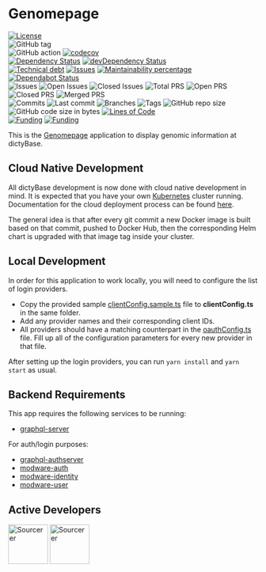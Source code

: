 # Genomepage

[![License](https://img.shields.io/badge/License-BSD%202--Clause-blue.svg)](LICENSE)  
![GitHub tag](https://img.shields.io/github/v/tag/dictyBase/Genomepage)  
![GitHub action](https://github.com/dictyBase/Genomepage/workflows/Node%20CI/badge.svg)
[![codecov](https://codecov.io/gh/dictyBase/Genomepage/branch/develop/graph/badge.svg)](https://codecov.io/gh/dictyBase/Genomepage)  
[![Dependency Status](https://david-dm.org/dictyBase/Genomepage/develop.svg?style=flat-square)](https://david-dm.org/dictyBase/Genomepage/develop)
[![devDependency Status](https://david-dm.org/dictyBase/Genomepage/develop/dev-status.svg?style=flat-square)](https://david-dm.org/dictyBase/Genomepage/develop?type=dev)  
[![Technical debt](https://badgen.net/codeclimate/tech-debt/dictyBase/Genomepage)](https://codeclimate.com/github/dictyBase/Genomepage/trends/technical_debt)
[![Issues](https://badgen.net/codeclimate/issues/dictyBase/Genomepage)](https://codeclimate.com/github/dictyBase/Genomepage/issues)
[![Maintainability percentage](https://badgen.net/codeclimate/maintainability-percentage/dictyBase/Genomepage)](https://codeclimate.com/github/dictyBase/Genomepage)
[![Dependabot Status](https://api.dependabot.com/badges/status?host=github&repo=dictyBase/Genomepage)](https://dependabot.com)  
![Issues](https://badgen.net/github/issues/dictyBase/Genomepage)
![Open Issues](https://badgen.net/github/open-issues/dictyBase/Genomepage)
![Closed Issues](https://badgen.net/github/closed-issues/dictyBase/Genomepage)
![Total PRS](https://badgen.net/github/prs/dictyBase/Genomepage)
![Open PRS](https://badgen.net/github/open-prs/dictyBase/Genomepage)
![Closed PRS](https://badgen.net/github/closed-prs/dictyBase/Genomepage)
![Merged PRS](https://badgen.net/github/merged-prs/dictyBase/Genomepage)  
![Commits](https://badgen.net/github/commits/dictyBase/Genomepage/develop)
![Last commit](https://badgen.net/github/last-commit/dictyBase/Genomepage/develop)
![Branches](https://badgen.net/github/branches/dictyBase/Genomepage)
![Tags](https://badgen.net/github/tags/dictyBase/Genomepage)
![GitHub repo size](https://img.shields.io/github/repo-size/dictyBase/Genomepage?style=plastic)
![GitHub code size in bytes](https://img.shields.io/github/languages/code-size/dictyBase/Genomepage?style=plastic)
[![Lines of Code](https://badgen.net/codeclimate/loc/dictyBase/Genomepage)](https://codeclimate.com/github/dictyBase/Genomepage/code)  
[![Funding](https://badgen.net/badge/NIGMS/Rex%20L%20Chisholm,dictyBase/yellow?list=|)](https://projectreporter.nih.gov/project_info_description.cfm?aid=9476993)
[![Funding](https://badgen.net/badge/NIGMS/Rex%20L%20Chisholm,DSC/yellow?list=|)](https://projectreporter.nih.gov/project_info_description.cfm?aid=9438930)

This is the [Genomepage](https://testdb.dictybase.org/gene/gflB) application to display genomic information at dictyBase.

## Cloud Native Development

All dictyBase development is now done with cloud native development in mind. It is expected
that you have your own [Kubernetes](https://kubernetes.io/) cluster running. Documentation
for the cloud deployment process can be found [here](https://github.com/dictyBase/Migration/tree/master/deployment).

The general idea is that after every git commit a new Docker image is built based on that commit,
pushed to Docker Hub, then the corresponding Helm chart is upgraded with that image tag
inside your cluster.

## Local Development

In order for this application to work locally, you will need to configure the list of
login providers.

- Copy the provided sample [clientConfig.sample.ts](src/common/utils/clientConfig.sample.ts) file
  to **clientConfig.ts** in the same folder.
- Add any provider names and their corresponding client IDs.
- All providers should have a matching counterpart in the
  [oauthConfig.ts](src/common/utils/oauthConfig.ts) file. Fill up all of the
  configuration parameters for every new provider in that file.

After setting up the login providers, you can run `yarn install` and `yarn start` as usual.

## Backend Requirements

This app requires the following services to be running:

- [graphql-server](https://github.com/dictyBase/graphql-server)

For auth/login purposes:

- [graphql-authserver](https://github.com/dictyBase/graphql-authserver)
- [modware-auth](https://github.com/dictyBase/modware-auth)
- [modware-identity](https://github.com/dictyBase/modware-identity)
- [modware-user](https://github.com/dictyBase/modware-user)

## Active Developers

<a href="https://sourcerer.io/cybersiddhu"><img src="https://sourcerer.io/assets/avatar/cybersiddhu" height="80px" alt="Sourcerer"></a>
<a href="https://sourcerer.io/wildlifehexagon"><img src="https://sourcerer.io/assets/avatar/wildlifehexagon" height="80px" alt="Sourcerer"></a>
